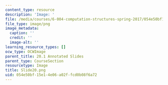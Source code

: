 ```yaml
---
content_type: resource
description: 'Image: '
file: /media/courses/6-004-computation-structures-spring-2017/054e50bf15e14e06a02ffcd0b08f6a72_Slide20.png
file_type: image/png
image_metadata:
  caption: ''
  credit: ''
  image-alt: ''
learning_resource_types: []
ocw_type: OCWImage
parent_title: 20.1 Annotated Slides
parent_type: CourseSection
resourcetype: Image
title: Slide20.png
uid: 054e50bf-15e1-4e06-a02f-fcd0b08f6a72
---
```

